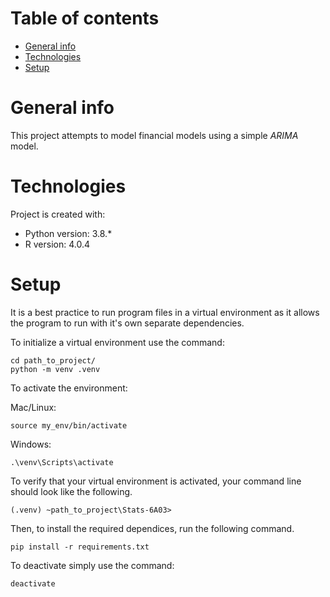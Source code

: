 # Table of contents
* [General info](#general-info)
* [Technologies](#technologies)
* [Setup](#setup)

# General info
This project attempts to model financial models using a simple *ARIMA* model. 

# Technologies
Project is created with:
* Python version: 3.8.*
* R version: 4.0.4
	
# Setup
It is a best practice to run program files in a virtual environment as
it allows the program to run with it's own separate dependencies.

To initialize a virtual environment use the command:
```console
cd path_to_project/
python -m venv .venv
```
To activate the environment:

Mac/Linux:
```console
source my_env/bin/activate
```
Windows:
```console
.\venv\Scripts\activate
```
To verify that your virtual environment is activated, your command line
should look like the following.
```console
(.venv) ~path_to_project\Stats-6A03>
```
Then, to install the required dependices, run the following command.
```console
pip install -r requirements.txt
```
To deactivate simply use the command:
```console
deactivate
```